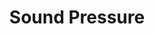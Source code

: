 ---
types: "word"

title: "Sound Pressure"

categories: ['']

tags: ['Sound', 'Pressure']

arabic: 'ضغط الصوت'

arexps: []

enwords: ['Sound Pressure']

enexps: []

arlexicons: 'ض'

enlexicons: 'S'

authors: ['Ruqayya Roshdy']

translators: ['']

citations: 'العربية والذكاء الاصطناعي'

sources: 'مركز الملك عبدالله بن عبدالعزيز الدولي لخدمة اللغة العربية'

word: "true"

slug: ""
---